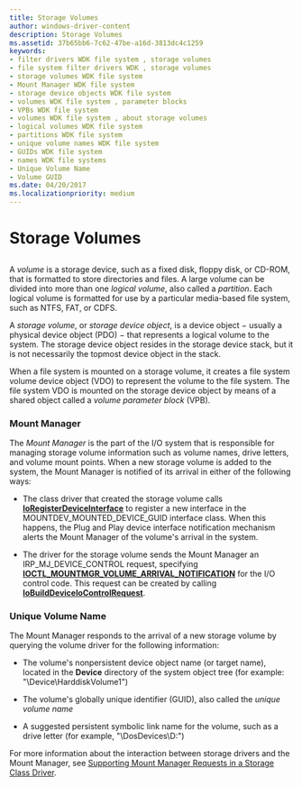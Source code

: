 ```yaml
---
title: Storage Volumes
author: windows-driver-content
description: Storage Volumes
ms.assetid: 37b65bb6-7c62-47be-a16d-3813dc4c1259
keywords:
- filter drivers WDK file system , storage volumes
- file system filter drivers WDK , storage volumes
- storage volumes WDK file system
- Mount Manager WDK file system
- storage device objects WDK file system
- volumes WDK file system , parameter blocks
- VPBs WDK file system
- volumes WDK file system , about storage volumes
- logical volumes WDK file system
- partitions WDK file system
- unique volume names WDK file system
- GUIDs WDK file system
- names WDK file systems
- Unique Volume Name
- Volume GUID
ms.date: 04/20/2017
ms.localizationpriority: medium
---
```


# Storage Volumes


## <span id="ddk_storage_volumes_if"></span><span id="DDK_STORAGE_VOLUMES_IF"></span>


A *volume* is a storage device, such as a fixed disk, floppy disk, or CD-ROM, that is formatted to store directories and files. A large volume can be divided into more than one *logical volume*, also called a *partition*. Each logical volume is formatted for use by a particular media-based file system, such as NTFS, FAT, or CDFS.

A *storage volume*, or *storage device object*, is a device object − usually a physical device object (PDO) − that represents a logical volume to the system. The storage device object resides in the storage device stack, but it is not necessarily the topmost device object in the stack.

When a file system is mounted on a storage volume, it creates a file system volume device object (VDO) to represent the volume to the file system. The file system VDO is mounted on the storage device object by means of a shared object called a *volume parameter block* (VPB).

### <span id="ddk_mount_manager_if"></span><span id="DDK_MOUNT_MANAGER_IF"></span>Mount Manager

The *Mount Manager* is the part of the I/O system that is responsible for managing storage volume information such as volume names, drive letters, and volume mount points. When a new storage volume is added to the system, the Mount Manager is notified of its arrival in either of the following ways:

-   The class driver that created the storage volume calls [**IoRegisterDeviceInterface**](https://msdn.microsoft.com/library/windows/hardware/ff549506) to register a new interface in the MOUNTDEV\_MOUNTED\_DEVICE\_GUID interface class. When this happens, the Plug and Play device interface notification mechanism alerts the Mount Manager of the volume's arrival in the system.

-   The driver for the storage volume sends the Mount Manager an IRP\_MJ\_DEVICE\_CONTROL request, specifying [**IOCTL\_MOUNTMGR\_VOLUME\_ARRIVAL\_NOTIFICATION**](https://msdn.microsoft.com/library/windows/hardware/ff560477) for the I/O control code. This request can be created by calling [**IoBuildDeviceIoControlRequest**](https://msdn.microsoft.com/library/windows/hardware/ff548318).

### <span id="ddk_unique_volume_name_if"></span><span id="DDK_UNIQUE_VOLUME_NAME_IF"></span>Unique Volume Name

The Mount Manager responds to the arrival of a new storage volume by querying the volume driver for the following information:

-   The volume's nonpersistent device object name (or target name), located in the **Device** directory of the system object tree (for example: "\\Device\\HarddiskVolume1")

-   The volume's globally unique identifier (GUID), also called the *unique volume name*

-   A suggested persistent symbolic link name for the volume, such as a drive letter (for example, "\\DosDevices\\D:")

For more information about the interaction between storage drivers and the Mount Manager, see [Supporting Mount Manager Requests in a Storage Class Driver](https://msdn.microsoft.com/library/windows/hardware/ff567603).

 

 




